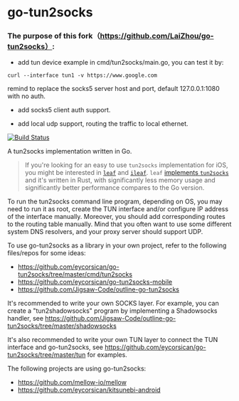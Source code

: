 # go-tun2socks

### The purpose of this fork（https://github.com/LaiZhou/go-tun2socks）:
- add tun device example in cmd/tun2socks/main.go, you can test it by:
```bigquery
curl --interface tun1 -v https://www.google.com
```
remind to replace the socks5 server host and port, default 127.0.0.1:1080 with no auth.

- add socks5 client auth support.

- add local udp support, routing the traffic to local ethernet.




[![Build Status](https://travis-ci.com/eycorsican/go-tun2socks.svg?branch=master)](https://travis-ci.com/eycorsican/go-tun2socks)

A tun2socks implementation written in Go.

> If you're looking for an easy to use `tun2socks` implementation for iOS, you might be interested in [`leaf`](https://github.com/eycorsican/leaf) and [`ileaf`](https://github.com/eycorsican/ileaf).
> `leaf` [implements `tun2socks`](https://github.com/eycorsican/leaf/tree/master/leaf/src/proxy/tun/netstack) and it's written in Rust, with significantly less memory usage and significantly better performance compares to the Go version.

To run the tun2socks command line program, depending on OS, you may need to run it as root, create the TUN interface and/or configure IP address of the interface manually. Moreover, you should add corresponding routes to the routing table manually. Mind that you often want to use some different system DNS resolvers, and your proxy server should support UDP.

To use go-tun2socks as a library in your own project, refer to the following files/repos for some ideas:

- https://github.com/eycorsican/go-tun2socks/tree/master/cmd/tun2socks
- https://github.com/eycorsican/go-tun2socks-mobile
- https://github.com/Jigsaw-Code/outline-go-tun2socks

It's recommended to write your own SOCKS layer. For example, you can create a "tun2shadowsocks" program by implementing a Shadowsocks handler, see https://github.com/Jigsaw-Code/outline-go-tun2socks/tree/master/shadowsocks

It's also recommended to write your own TUN layer to connect the TUN interface and go-tun2socks, see https://github.com/eycorsican/go-tun2socks/tree/master/tun for examples.

The following projects are using go-tun2socks:

- https://github.com/mellow-io/mellow
- https://github.com/eycorsican/kitsunebi-android

